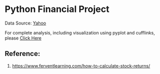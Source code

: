 # Python Financial Project
Data Source: [Yahoo](https://finance.yahoo.com/)

For complete analysis, including visualization using pyplot and cufflinks, please [Click Here](https://nbviewer.org/gist/ardbramantyo/508f8c853a3d7aedb65d6559465a950b)

## Reference:
1. https://www.ferventlearning.com/how-to-calculate-stock-returns/

